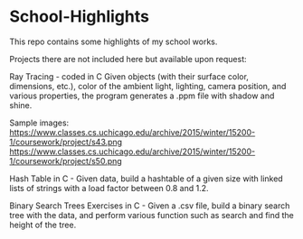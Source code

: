 # School-Highlights
This repo contains some highlights of my school works.

Projects there are not included here but available upon request:

Ray Tracing - coded in C
Given objects (with their surface color, dimensions, etc.), color of the ambient light, lighting, camera position,
and various properties, the program generates a .ppm file with shadow and shine.

Sample images:
https://www.classes.cs.uchicago.edu/archive/2015/winter/15200-1/coursework/project/s43.png
https://www.classes.cs.uchicago.edu/archive/2015/winter/15200-1/coursework/project/s50.png


Hash Table in C -
Given data, build a hashtable of a given size with linked lists of strings with a load factor between 0.8 and 1.2.

Binary Search Trees Exercises in C -
Given a .csv file, build a binary search tree with the data, and perform various function such as search and 
find the height of the tree.
